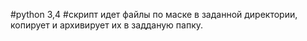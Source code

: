 #python 3,4
#скрипт идет файлы по маске в заданной директории, копирует и архивирует их в задданую папку.

